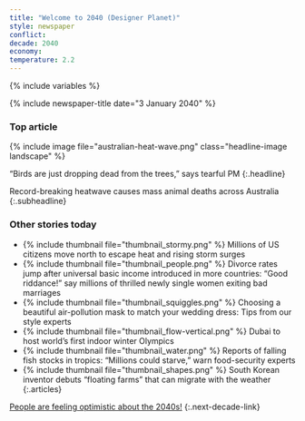 ```yaml
---
title: "Welcome to 2040 (Designer Planet)"
style: newspaper
conflict: 
decade: 2040
economy: 
temperature: 2.2
---
```


{% include variables %}

{% include newspaper-title date="3 January 2040" %}

### Top article

{% include image file="australian-heat-wave.png" class="headline-image landscape" %}

“Birds are just dropping dead from the trees,” says tearful PM
{:.headline}

Record-breaking heatwave causes mass animal deaths across Australia
{:.subheadline}

### Other stories today

- {% include thumbnail file="thumbnail_stormy.png" %} Millions of US citizens move north to escape heat and rising storm surges
- {% include thumbnail file="thumbnail_people.png" %} Divorce rates jump after universal basic income introduced in more countries: “Good riddance!” say millions of thrilled newly single women exiting bad marriages
- {% include thumbnail file="thumbnail_squiggles.png" %} Choosing a beautiful air-pollution mask to match your wedding dress: Tips from our style experts
- {% include thumbnail file="thumbnail_flow-vertical.png" %} Dubai to host world’s first indoor winter Olympics
- {% include thumbnail file="thumbnail_water.png" %} Reports of falling fish stocks in tropics: “Millions could starve,” warn food-security experts
- {% include thumbnail file="thumbnail_shapes.png" %} South Korean inventor debuts “floating farms” that can migrate with the weather
{:.articles}

[People are feeling optimistic about the 2040s!](chapter_sexual-revolution.html)
{:.next-decade-link}
